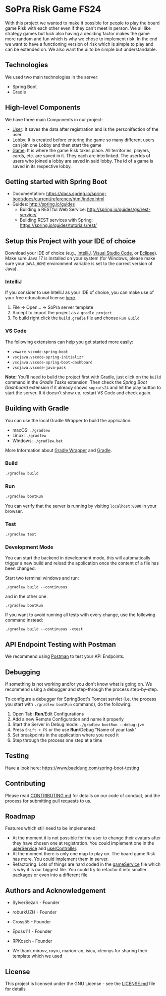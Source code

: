 # SoPra Risk Game FS24

With this project we wanted to make it possible for people to play the board game Risk with each other even if they can't meet in person. We all like strategy games but luck also having a deciding factor makes the game more random and fun which is why we chose to implement risk. In the end we want to have a functioning version of risk which is simple to play and can be extended on. We also want the ui to be simple but understandable.

## Technologies
We used two main technologies in the server:
-   Spring Boot
-   Gradle

## High-level Components
We have three main Components in our project:
-   [User]: It saves the data after registration and is the personifaction of the user
-   [Lobby]: It is created before entering the game so many different users can join one Lobby and then start the game
-   [Game]: It is where the game Risk takes place. All territories, players, cards, etc. are saved in it.
They each are interlinked. The userIds of users who joined a lobby are saved in said lobby. The id of a game is saved in its respective lobby.

## Getting started with Spring Boot
-   Documentation: https://docs.spring.io/spring-boot/docs/current/reference/html/index.html
-   Guides: http://spring.io/guides
    -   Building a RESTful Web Service: http://spring.io/guides/gs/rest-service/
    -   Building REST services with Spring: https://spring.io/guides/tutorials/rest/

## Setup this Project with your IDE of choice
Download your IDE of choice (e.g., [IntelliJ](https://www.jetbrains.com/idea/download/), [Visual Studio Code](https://code.visualstudio.com/), or [Eclipse](http://www.eclipse.org/downloads/)). Make sure Java 17 is installed on your system (for Windows, please make sure your `JAVA_HOME` environment variable is set to the correct version of Java).

### IntelliJ
If you consider to use IntelliJ as your IDE of choice, you can make use of your free educational license [here](https://www.jetbrains.com/community/education/#students).
1. File -> Open... -> SoPra server template
2. Accept to import the project as a `gradle project`
3. To build right click the `build.gradle` file and choose `Run Build`

### VS Code
The following extensions can help you get started more easily:
-   `vmware.vscode-spring-boot`
-   `vscjava.vscode-spring-initializr`
-   `vscjava.vscode-spring-boot-dashboard`
-   `vscjava.vscode-java-pack`

**Note:** You'll need to build the project first with Gradle, just click on the `build` command in the _Gradle Tasks_ extension. Then check the _Spring Boot Dashboard_ extension if it already shows `soprafs24` and hit the play button to start the server. If it doesn't show up, restart VS Code and check again.

## Building with Gradle
You can use the local Gradle Wrapper to build the application.
-   macOS: `./gradlew`
-   Linux: `./gradlew`
-   Windows: `./gradlew.bat`

More Information about [Gradle Wrapper](https://docs.gradle.org/current/userguide/gradle_wrapper.html) and [Gradle](https://gradle.org/docs/).

### Build

```bash
./gradlew build
```

### Run

```bash
./gradlew bootRun
```

You can verify that the server is running by visiting `localhost:8080` in your browser.

### Test

```bash
./gradlew test
```

### Development Mode
You can start the backend in development mode, this will automatically trigger a new build and reload the application
once the content of a file has been changed.

Start two terminal windows and run:

`./gradlew build --continuous`

and in the other one:

`./gradlew bootRun`

If you want to avoid running all tests with every change, use the following command instead:

`./gradlew build --continuous -xtest`

## API Endpoint Testing with Postman
We recommend using [Postman](https://www.getpostman.com) to test your API Endpoints.

## Debugging
If something is not working and/or you don't know what is going on. We recommend using a debugger and step-through the process step-by-step.

To configure a debugger for SpringBoot's Tomcat servlet (i.e. the process you start with `./gradlew bootRun` command), do the following:

1. Open Tab: **Run**/Edit Configurations
2. Add a new Remote Configuration and name it properly
3. Start the Server in Debug mode: `./gradlew bootRun --debug-jvm`
4. Press `Shift + F9` or the use **Run**/Debug "Name of your task"
5. Set breakpoints in the application where you need it
6. Step through the process one step at a time

## Testing
Have a look here: https://www.baeldung.com/spring-boot-testing

## Contributing
Please read [CONTRIBUTING.md] for details on our code of conduct, and the process for submitting pull requests to us.

## Roadmap
Features which still need to be implemented:
-   At the moment it is not possible for the user to change their avatars after they have chosen one at registration. You could implement one in the [userService] and [userController].
-   At the moment there is only one map to play on. The board game Risk has more. You could implement them in server.
-   Refactoring. Lots of things are hard coded in the [gameService] file which is why it is our biggest file. You could try to refactor it into smaller packages or even into a different file.

## Authors and Acknowledgement
-   SylverSezari - Founder
-   roburkUZH - Founder
-   Cross55 - Founder
-   Eposs111 - Founder
-   RPKosch - Founder

-   We thank mirovv, royru, marion-an, isicu, clennys for sharing their template which we used

## License
This project is licensed under the GNU License - see the [LICENSE.md] file for details

[LICENSE.md]: https://github.com/sopra-fs24-group-35/sopra-fs24-group-35-server/blob/main/LICENSE.md

[CONTRIBUTING.md]: https://github.com/sopra-fs24-group-35/sopra-fs24-group-35-server/blob/main/CONTRIBUTING.md

[gameService]: https://github.com/sopra-fs24-group-35/sopra-fs24-group-35-server/blob/main/src/main/java/ch/uzh/ifi/hase/soprafs24/service/GameService.java

[userService]: https://github.com/sopra-fs24-group-35/sopra-fs24-group-35-server/blob/main/src/main/java/ch/uzh/ifi/hase/soprafs24/service/UserService.java

[userController]: https://github.com/sopra-fs24-group-35/sopra-fs24-group-35-server/blob/main/src/main/java/ch/uzh/ifi/hase/soprafs24/controller/UserController.java

[user]: https://github.com/sopra-fs24-group-35/sopra-fs24-group-35-server/blob/main/src/main/java/ch/uzh/ifi/hase/soprafs24/entity/User.java

[lobby]:https://github.com/sopra-fs24-group-35/sopra-fs24-group-35-server/blob/main/src/main/java/ch/uzh/ifi/hase/soprafs24/entity/Lobby.java

[game]: https://github.com/sopra-fs24-group-35/sopra-fs24-group-35-server/blob/main/src/main/java/ch/uzh/ifi/hase/soprafs24/entity/Game.java
